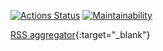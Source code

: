 [![Actions Status](https://github.com/tigp/frontend-project-lvl2/workflows/hexlet-check/badge.svg)](https://github.com/tigp/frontend-project-lvl3/actions)
[![Maintainability](https://api.codeclimate.com/v1/badges/78868d510459953ea872/maintainability)](https://codeclimate.com/github/tigp/frontend-project-lvl3/maintainability)

[RSS aggregator](https://rss-app-tawny.vercel.app/){:target="_blank"}